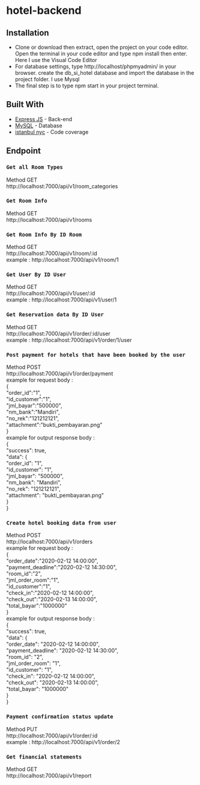 ﻿# hotel-backend
 
 
## Installation
- Clone or download then extract, open the project on your code editor. Open the terminal in your code editor and type npm install then   enter. Here I use the Visual Code Editor 
- For database settings, type http://localhost/phpmyadmin/ in your browser. create the db_si_hotel database and import the database in     the project folder. I use Mysql
- The final step is to type npm start in your project terminal.

## Built With

- [Express JS](https://expressjs.com) - Back-end
- [MySQL](https://www.mysql.com) - Database
- [istanbul nyc](https://www.istanbul.js.org) - Code coverage
 
## Endpoint
 
 ### `Get all Room Types`
Method GET<br /> 
http://localhost:7000/api/v1/room_categories

 ### `Get Room Info`
Method GET<br /> 
http://localhost:7000/api/v1/rooms

 ### `Get Room Info By ID Room`
Method GET<br /> 
http://localhost:7000/api/v1/room/:id<br />
example : http://localhost:7000/api/v1/room/1

 ### `Get User By ID User`
Method GET<br /> 
http://localhost:7000/api/v1/user/:id <br />
example : http://localhost:7000/api/v1/user/1

### `Get Reservation data By ID User`
Method GET<br /> 
http://localhost:7000/api/v1/order/:id/user <br />
example : http://localhost:7000/api/v1/order/1/user

### `Post payment for hotels that have been booked by the user`
Method POST<br /> 
http://localhost:7000/api/v1/order/payment <br />
example for request body : <br />
{ <br />
  "order_id":"1",<br />
  "id_customer":"1",<br />
  "jml_bayar":"500000",<br />
  "nm_bank":"Mandiri",<br />
  "no_rek":"121212121",<br />
  "attachment":"bukti_pembayaran.png" <br />
}<br />
example for output response body : <br />
{<br />
    "success": true,<br />
    "data": {<br />
        "order_id": "1",<br />
        "id_customer": "1",<br />
        "jml_bayar": "500000",<br />
        "nm_bank": "Mandiri",<br />
        "no_rek": "121212121",<br />
        "attachment": "bukti_pembayaran.png"<br />
    }<br />
}

### `Create hotel booking data from user`
Method POST<br /> 
http://localhost:7000/api/v1/orders<br />
example for request body :<br />
{<br />
	"order_date":"2020-02-12 14:00:00",<br />
	"payment_deadline":"2020-02-12 14:30:00",<br />
	"room_id":"2",<br />
	"jml_order_room":"1",<br />
	"id_customer":"1",<br />
	"check_in":"2020-02-12 14:00:00",<br />
	"check_out":"2020-02-13 14:00:00",<br />
	"total_bayar":"1000000"<br />
}<br />
example for output response body :<br />
{<br />
    "success": true,<br />
    "data": {<br />
        "order_date": "2020-02-12 14:00:00",<br />
        "payment_deadline": "2020-02-12 14:30:00",<br />
        "room_id": "2",<br />
        "jml_order_room": "1",<br />
        "id_customer": "1",<br />
        "check_in": "2020-02-12 14:00:00",<br />
        "check_out": "2020-02-13 14:00:00",<br />
        "total_bayar": "1000000"<br />
    }<br />
}

### `Payment confirmation status update`
Method PUT<br /> 
http://localhost:7000/api/v1/order/:id<br />
example : http://localhost:7000/api/v1/order/2

### `Get financial statements`
Method GET<br /> 
http://localhost:7000/api/v1/report

